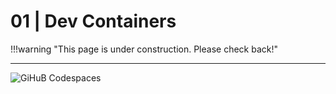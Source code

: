 # 01 | Dev Containers

!!!warning "This page is under construction. Please check back!"

---

![GiHuB Codespaces](https://docs.github.com/assets/cb-77061/mw-1440/images/help/codespaces/codespaces-diagram.webp)